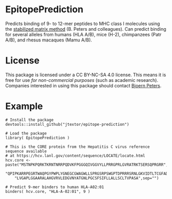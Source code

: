 # EpitopePrediction

Predicts binding of 9- to 12-mer peptides to MHC class I molecules using the [stabilized matrix method](http://bmcbioinformatics.biomedcentral.com/articles/10.1186/1471-2105-10-394) (B. Peters and colleagues). Can predict binding for several alleles from humans (HLA A/B), mice (H-2), chimpanzees (Patr A/B), and rhesus macaques (Mamu A/B).

# License

This package is licensed under a CC BY-NC-SA 4.0 license. This means it is free for use *for non-commercial purposes* (such as academic research). Companies interested in using this package should contact [Bjoern Peters](http://www.liai.org/pages/faculty-peters). 

# Example


	# Install the package
	devtools::install_github("jtextor/epitope-prediction")

	# Load the package
	library( EpitopePrediction )

	# This is the CORE protein from the Hepatitis C virus reference sequence available
	# at https://hcv.lanl.gov/content/sequence/LOCATE/locate.html
	hcv.core <- paste("MSTNPKPQRKTKRNTNRRPQDVKFPGGGQIVGGVYLLPRRGPRLGVRATRKTSERSQPRGRR",
		"QPIPKARRPEGRTWAQPGYPWPLYGNEGCGWAGWLLSPRGSRPSWGPTDPRRRSRNLGKVIDTLTCGFADLMGYIP",
		"LVGAPLGGAARALAHGVRVLEDGVNYATGNLPGCSFSIFLLALLSCLTVPASA",sep="")

	# Predict 9-mer binders to human HLA-A02:01
	binders( hcv.core, "HLA-A-02:01", 9 )
